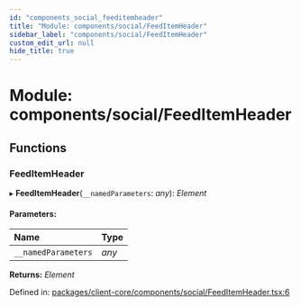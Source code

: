 ```yaml
---
id: "components_social_feeditemheader"
title: "Module: components/social/FeedItemHeader"
sidebar_label: "components/social/FeedItemHeader"
custom_edit_url: null
hide_title: true
---
```


# Module: components/social/FeedItemHeader

## Functions

### FeedItemHeader

▸ **FeedItemHeader**(`__namedParameters`: *any*): *Element*

#### Parameters:

Name | Type |
:------ | :------ |
`__namedParameters` | *any* |

**Returns:** *Element*

Defined in: [packages/client-core/components/social/FeedItemHeader.tsx:6](https://github.com/xr3ngine/xr3ngine/blob/56376a778/packages/client-core/components/social/FeedItemHeader.tsx#L6)
